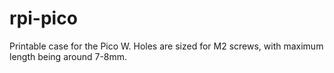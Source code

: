 # rpi-pico

Printable case for the Pico W. Holes are sized for M2 screws, with maximum length being around 7-8mm.
